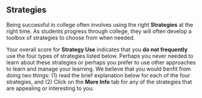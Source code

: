 ## Strategies

Being successful in college often involves using the right **Strategies** at the right time. As students progress through college, they will often develop a toolbox of strategies to choose from when needed. 

Your overall score for **Strategy Use** indicates that you **do not frequently** use the four types of strategies listed below. Perhaps you never needed to learn about these strategies or perhaps you prefer to use other approaches to learn and manage your learning. We believe that you would benfit from doing two things: (1) read the brief explanation below for each of the four strategies, and (2) Click on the **More Info** tab for any of the strategies that are appealing or interesting to you.
